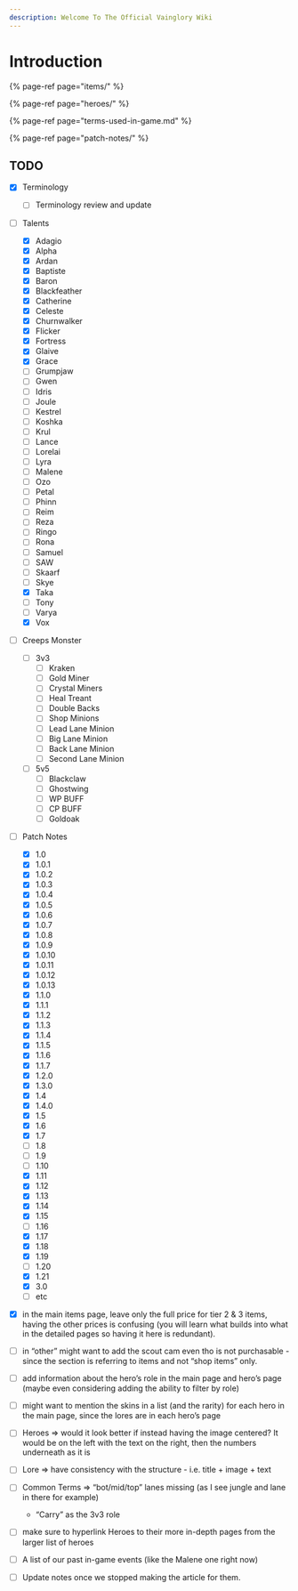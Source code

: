 ```yaml
---
description: Welcome To The Official Vainglory Wiki
---
```


# Introduction

{% page-ref page="items/" %}

{% page-ref page="heroes/" %}

{% page-ref page="terms-used-in-game.md" %}

{% page-ref page="patch-notes/" %}

## TODO

* [x] Terminology
  * [ ] Terminology review and update
* [ ] Talents
  * [x] Adagio
  * [x] Alpha
  * [x] Ardan
  * [x] Baptiste
  * [x] Baron
  * [x] Blackfeather
  * [x] Catherine
  * [x] Celeste
  * [x] Churnwalker
  * [x] Flicker
  * [x] Fortress
  * [x] Glaive
  * [x] Grace
  * [ ] Grumpjaw
  * [ ] Gwen
  * [ ] Idris
  * [ ] Joule
  * [ ] Kestrel
  * [ ] Koshka
  * [ ] Krul
  * [ ] Lance
  * [ ] Lorelai
  * [ ] Lyra
  * [ ] Malene
  * [ ] Ozo
  * [ ] Petal
  * [ ] Phinn
  * [ ] Reim
  * [ ] Reza
  * [ ] Ringo
  * [ ] Rona
  * [ ] Samuel
  * [ ] SAW
  * [ ] Skaarf
  * [ ] Skye
  * [x] Taka
  * [ ] Tony
  * [ ] Varya
  * [x] Vox
* [ ] Creeps Monster
  * [ ] 3v3
    * [ ] Kraken
    * [ ] Gold Miner
    * [ ] Crystal Miners
    * [ ] Heal Treant
    * [ ] Double Backs
    * [ ] Shop Minions
    * [ ] Lead Lane Minion
    * [ ] Big Lane Minion
    * [ ] Back Lane Minion
    * [ ] Second Lane Minion
  * [ ] 5v5
    * [ ] Blackclaw
    * [ ] Ghostwing
    * [ ] WP BUFF
    * [ ] CP BUFF
    * [ ] Goldoak
* [ ] Patch Notes
  * [x] 1.0
  * [x] 1.0.1
  * [x] 1.0.2
  * [x] 1.0.3
  * [x] 1.0.4
  * [x] 1.0.5
  * [x] 1.0.6
  * [x] 1.0.7
  * [x] 1.0.8
  * [x] 1.0.9
  * [x] 1.0.10
  * [x] 1.0.11
  * [x] 1.0.12
  * [x] 1.0.13
  * [x] 1.1.0
  * [x] 1.1.1
  * [x] 1.1.2
  * [x] 1.1.3
  * [x] 1.1.4
  * [x] 1.1.5
  * [x] 1.1.6
  * [x] 1.1.7
  * [x] 1.2.0
  * [x] 1.3.0
  * [x] 1.4
  * [x] 1.4.0
  * [x] 1.5
  * [x] 1.6
  * [x] 1.7
  * [ ] 1.8
  * [ ] 1.9
  * [ ] 1.10
  * [x] 1.11
  * [x] 1.12
  * [x] 1.13
  * [x] 1.14
  * [x] 1.15
  * [ ] 1.16
  * [x] 1.17
  * [x] 1.18
  * [x] 1.19
  * [ ] 1.20
  * [x] 1.21
  * [x] 3.0
  * [ ] etc
* [x] in the main items page, leave only the full price for tier 2 & 3 items, having the other prices is confusing \(you will learn what builds into what in the detailed pages so having it here is redundant\).
* [ ] in “other” might want to add the scout cam even tho is not purchasable - since the section is referring to items and not “shop items” only.
* [ ] add information about the hero’s role in the main page and hero’s page \(maybe even considering adding the ability to filter by role\)
* [ ] might want to mention the skins in a list \(and the rarity\) for each hero in the main page, since the lores are in each hero’s page
* [ ] Heroes =&gt; would it look better if instead having the image centered? It would be on the left with the text on the right, then the numbers underneath as it is
* [ ] Lore =&gt; have consistency with the structure - i.e. title + image + text
* [ ] Common Terms =&gt; “bot/mid/top” lanes missing \(as I see jungle and lane in there for example\)

  - “Carry” as the 3v3 role

* [ ] make sure to hyperlink Heroes to their more in-depth pages from the larger list of heroes
* [ ]  A list of our past in-game events \(like the Malene one right now\)
* [ ] Update notes once we stopped making the article for them.


